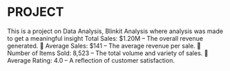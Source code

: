 # PROJECT
This is a project on Data Analysis, Blinkit Analysis where analysis was made to get a meaningful insight
Total Sales: $1.20M – The overall revenue generated.
 🔹 Average Sales: $141 – The average revenue per sale.
 🔹 Number of Items Sold: 8,523 – The total volume and variety of sales.
 🔹 Average Rating: 4.0 – A reflection of customer satisfaction.
